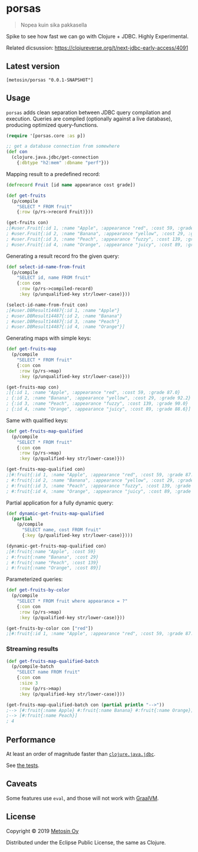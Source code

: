 # porsas

> Nopea kuin sika pakkasella

Spike to see how fast we can go with Clojure + JDBC. Highly Experimental.

Related dicsussion: https://clojureverse.org/t/next-jdbc-early-access/4091

## Latest version

```
[metosin/porsas "0.0.1-SNAPSHOT"]
```

## Usage

`porsas` adds clean separation between JDBC query compilation and execution. Queries are compiled (optionally against a live database), producing optimized query-functions.

```clj
(require '[porsas.core :as p])

;; get a database connection from somewhere
(def con
  (clojure.java.jdbc/get-connection
    {:dbtype "h2:mem" :dbname "perf"}))
```

Mapping result to a predefined record:

```clj
(defrecord Fruit [id name appearance cost grade])

(def get-fruits
  (p/compile 
    "SELECT * FROM fruit" 
    {:row (p/rs->record Fruit)}))

(get-fruits con)
;[#user.Fruit{:id 1, :name "Apple", :appearance "red", :cost 59, :grade 87.0}
; #user.Fruit{:id 2, :name "Banana", :appearance "yellow", :cost 29, :grade 92.2}
; #user.Fruit{:id 3, :name "Peach", :appearance "fuzzy", :cost 139, :grade 90.0}
; #user.Fruit{:id 4, :name "Orange", :appearance "juicy", :cost 89, :grade 88.6}]
```

Generating a result record fro the given query:

```clj
(def select-id-name-from-fruit
  (p/compile
    "SELECT id, name FROM fruit"
    {:con con
     :row (p/rs->compiled-record)
     :key (p/unqualified-key str/lower-case)}))

(select-id-name-from-fruit con)
;[#user.DBResult14487{:id 1, :name "Apple"}
; #user.DBResult14487{:id 2, :name "Banana"}
; #user.DBResult14487{:id 3, :name "Peach"}
; #user.DBResult14487{:id 4, :name "Orange"}]
```

Generating maps with simple keys:

```clj
(def get-fruits-map
  (p/compile
    "SELECT * FROM fruit"
    {:con con
     :row (p/rs->map)
     :key (p/unqualified-key str/lower-case)}))

(get-fruits-map con)
;[{:id 1, :name "Apple", :appearance "red", :cost 59, :grade 87.0}
; {:id 2, :name "Banana", :appearance "yellow", :cost 29, :grade 92.2}
; {:id 3, :name "Peach", :appearance "fuzzy", :cost 139, :grade 90.0}
; {:id 4, :name "Orange", :appearance "juicy", :cost 89, :grade 88.6}]
```

Same with qualified keys:

```clj
(def get-fruits-map-qualified
  (p/compile
    "SELECT * FROM fruit"
    {:con con
     :row (p/rs->map)
     :key (p/qualified-key str/lower-case)}))

(get-fruits-map-qualified con)
;[#:fruit{:id 1, :name "Apple", :appearance "red", :cost 59, :grade 87.0}
; #:fruit{:id 2, :name "Banana", :appearance "yellow", :cost 29, :grade 92.2}
; #:fruit{:id 3, :name "Peach", :appearance "fuzzy", :cost 139, :grade 90.0}
; #:fruit{:id 4, :name "Orange", :appearance "juicy", :cost 89, :grade 88.6}]
```

Partial application for a fully dynamic query:

```clj
(def dynamic-get-fruits-map-qualified
  (partial 
    (p/compile 
      "SELECT name, cost FROM fruit" 
      {:key (p/qualified-key str/lower-case)})))

(dynamic-get-fruits-map-qualified con)
;[#:fruit{:name "Apple", :cost 59}
; #:fruit{:name "Banana", :cost 29}
; #:fruit{:name "Peach", :cost 139}
; #:fruit{:name "Orange", :cost 89}]
```

Parameterized queries:

```clj
(def get-fruits-by-color
  (p/compile
    "SELECT * FROM fruit where appearance = ?"
    {:con con
     :row (p/rs->map)
     :key (p/qualified-key str/lower-case)}))

(get-fruits-by-color con ["red"])
;[#:fruit{:id 1, :name "Apple", :appearance "red", :cost 59, :grade 87.0}]
```

### Streaming results

```clj
(def get-fruits-map-qualified-batch
  (p/compile-batch
    "SELECT name FROM fruit"
    {:con con
     :size 3
     :row (p/rs->map)
     :key (p/qualified-key str/lower-case)}))

(get-fruits-map-qualified-batch con (partial println "-->"))
;--> [#:fruit{:name Apple} #:fruit{:name Banana} #:fruit{:name Orange}]
;--> [#:fruit{:name Peach}]
; 4
```

## Performance

At least an order of magnitude faster than [`clojure.java.jdbc`](https://github.com/clojure/java.jdbc).

See [the tests](https://github.com/metosin/porsas/blob/master/test/porsas/core_test.clj).

## Caveats

Some features use `eval`, and those will not work with [GraalVM](https://www.graalvm.org/).

## License

Copyright © 2019 [Metosin Oy](http://www.metosin.fi)

Distributed under the Eclipse Public License, the same as Clojure.
